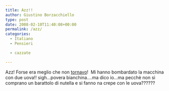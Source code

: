 ```yaml
---
title: Azz!!
author: Giustino Borzacchiello
type: post
date: 2008-02-10T11:40:08+00:00
permalink: /azz/
categories:
  - Italiano
  - Pensieri

  - cazzate

---
```

Azz! Forse era meglio che non [tornavo][1]!  Mi hanno bombardato la macchina con due uova!! sigh&#8230;povera bianchina&#8230;.ma dico io&#8230;ma pecchè non si comprano un barattolo di nutella e si fanno na crepe con le uova??????

 [1]: http://jubstuff.netsons.org/index.php/2008/02/09/casa-dolce-casa.html/